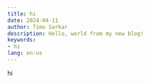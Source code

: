 ```yaml
---
title: hi
date: 2024-04-11
author: Timo Sarkar
description: Hello, world from my new blog!
keywords:
- hi
lang: en-us
---
```


hi
